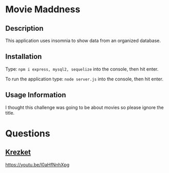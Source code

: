 # Movie Maddness 
## Description
This application uses insomnia to show data from an organized database.

## Installation
Type: `npm i express, mysql2, sequelize` into the console, then hit enter.

To run the application type: `node server.js` into the console, then hit enter.
    
## Usage Information
I thought this challenge was going to be about movies so please ignore the title. 
 
# Questions
## [Krezket](https://github.com/krezket) 
https://youtu.be/l0aHfNnhXpg
